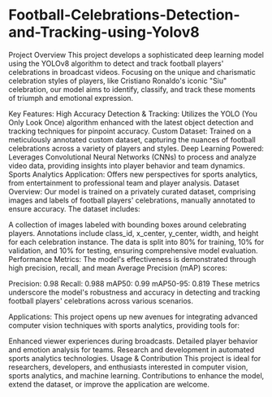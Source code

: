 # Football-Celebrations-Detection-and-Tracking-using-Yolov8

Project Overview
This project develops a sophisticated deep learning model using the YOLOv8 algorithm to detect and track football players' celebrations in broadcast videos. Focusing on the unique and charismatic celebration styles of players, like Cristiano Ronaldo's iconic "Siu" celebration, our model aims to identify, classify, and track these moments of triumph and emotional expression.

Key Features:
High Accuracy Detection & Tracking: Utilizes the YOLO (You Only Look Once) algorithm enhanced with the latest object detection and tracking techniques for pinpoint accuracy.
Custom Dataset: Trained on a meticulously annotated custom dataset, capturing the nuances of football celebrations across a variety of players and styles.
Deep Learning Powered: Leverages Convolutional Neural Networks (CNNs) to process and analyze video data, providing insights into player behavior and team dynamics.
Sports Analytics Application: Offers new perspectives for sports analytics, from entertainment to professional team and player analysis.
Dataset Overview:
Our model is trained on a privately curated dataset, comprising images and labels of football players' celebrations, manually annotated to ensure accuracy. The dataset includes:

A collection of images labeled with bounding boxes around celebrating players.
Annotations include class_id, x_center, y_center, width, and height for each celebration instance.
The data is split into 80% for training, 10% for validation, and 10% for testing, ensuring comprehensive model evaluation.
Performance Metrics:
The model's effectiveness is demonstrated through high precision, recall, and mean Average Precision (mAP) scores:

Precision: 0.98
Recall: 0.988
mAP50: 0.99
mAP50-95: 0.819
These metrics underscore the model's robustness and accuracy in detecting and tracking football players' celebrations across various scenarios.

Applications:
This project opens up new avenues for integrating advanced computer vision techniques with sports analytics, providing tools for:

Enhanced viewer experiences during broadcasts.
Detailed player behavior and emotion analysis for teams.
Research and development in automated sports analytics technologies.
Usage & Contribution
This project is ideal for researchers, developers, and enthusiasts interested in computer vision, sports analytics, and machine learning. Contributions to enhance the model, extend the dataset, or improve the application are welcome.
